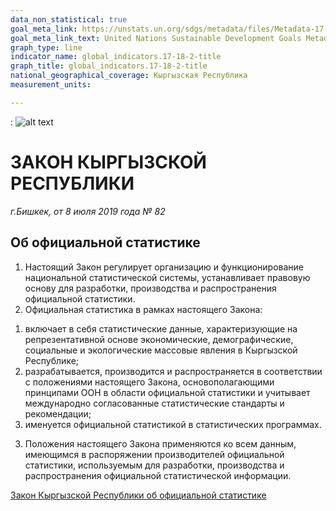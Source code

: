 ```yaml
---
data_non_statistical: true
goal_meta_link: https://unstats.un.org/sdgs/metadata/files/Metadata-17-18-02.pdf
goal_meta_link_text: United Nations Sustainable Development Goals Metadata (pdf 468kB)
graph_type: line
indicator_name: global_indicators.17-18-2-title
graph_title: global_indicators.17-18-2-title
national_geographical_coverage: Кыргызская Республика
measurement_units: 

---
```

: 
![alt text](http://www.stat.kg/static/images/logo.png "Logo Title Text 1")

# ЗАКОН КЫРГЫЗСКОЙ РЕСПУБЛИКИ
*г.Бишкек, от 8 июля 2019 года № 82*
## Об официальной статистике

1. Настоящий Закон регулирует организацию и функционирование национальной статистической системы, устанавливает правовую основу для разработки, производства и распространения официальной статистики.
2. Официальная статистика в рамках настоящего Закона:
 1) включает в себя статистические данные, характеризующие на репрезентативной основе экономические, демографические, социальные и экологические массовые явления в Кыргызской Республике;
 2) разрабатывается, производится и распространяется в соответствии с положениями настоящего Закона, основополагающими принципами ООН в области официальной статистики и учитывает международно согласованные статистические стандарты и рекомендации;
 3) именуется официальной статистикой в статистических программах.
3. Положения настоящего Закона применяются ко всем данным, имеющимся в распоряжении производителей официальной статистики, используемым для разработки, производства и распространения официальной статистической информации.

[Закон Кыргызской Республики об официальной статистике](http://www.stat.kg/media/files/2399f49c-47b5-4cc7-ae2a-61f7fce6906f.doc)
